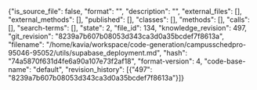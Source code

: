 {"is_source_file": false, "format": "", "description": "", "external_files": [], "external_methods": [], "published": [], "classes": [], "methods": [], "calls": [], "search-terms": [], "state": 2, "file_id": 134, "knowledge_revision": 497, "git_revision": "8239a7b607b08053d343ca3d0a35bcdef7f8613a", "filename": "/home/kavia/workspace/code-generation/campusschedpro-95046-95052/utils/supabase_deployment.md", "hash": "74a5870f631d4fe6a90a107e73f2af18", "format-version": 4, "code-base-name": "default", "revision_history": [{"497": "8239a7b607b08053d343ca3d0a35bcdef7f8613a"}]}